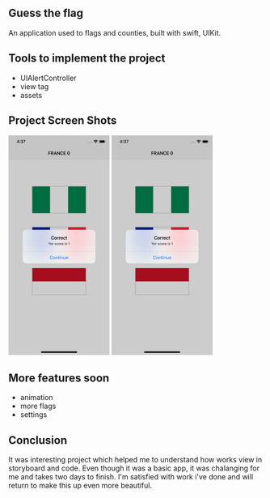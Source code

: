 ## Guess the flag

An application used to flags and counties, built with swift, UIKit.
## Tools to implement the project
  - UIAlertController
  - view tag
  - assets
 
 ## Project Screen Shots
<img src="Screen1.png" width="200"> <img src="Screen1.png" width="200">

## More features soon 
- animation
- more flags 
- settings 
  
## Conclusion 
It was interesting project which helped me to understand how works view in storyboard and code. 
Even though it was a basic app, it was chalanging for me and takes two days to finish. 
I'm satisfied with work i've done and will return to make this up even more beautiful.
